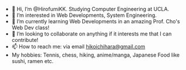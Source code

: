- 👋 Hi, I’m @HirofumiKK. Studying Computer Engineering at UCLA.
- 👀 I’m interested in Web Developments, System Engineering. 
- 🌱 I’m currently learning Web Developments in an amazing Prof. Cho's Web Dev class!
- 💞️ I’m looking to collaborate on anything if it interests me that I can contribute!
- 📫 How to reach me: via email hikoichihara@gmail.com
- My hobbies: Tennis, chess, hiking, anime/manga, Japanese Food like sushi, ramen etc.

<!---
HirofumiKK/HirofumiKK is a ✨ special ✨ repository because its `README.md` (this file) appears on your GitHub profile.
You can click the Preview link to take a look at your changes.
--->
